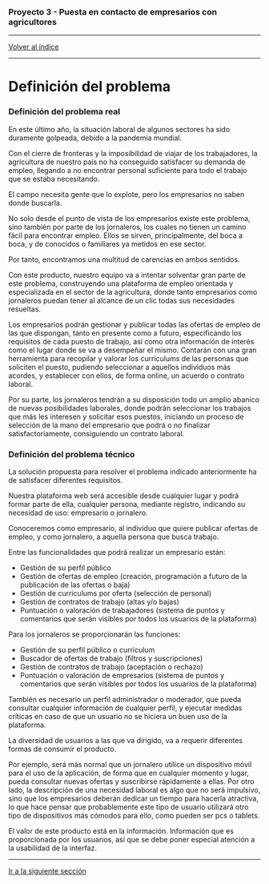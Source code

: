 ### Proyecto 3 - Puesta en contacto de empresarios con agricultores

---

[Volver al índice](../../README.md)


---

# Definición del problema

### Definición del problema real

En este último año, la situación laboral de algunos sectores ha sido duramente golpeada, debido a la pandemia mundial.

Con el cierre de fronteras y la imposibilidad de viajar de los trabajadores, la agricultura de nuestro país no ha conseguido satisfacer su demanda de empleo, llegando a no encontrar personal suficiente para todo el trabajo que se estaba necesitando.

El campo necesita gente que lo explote, pero los empresarios no saben donde buscarla.

No solo desde el punto de vista de los empresarios existe este problema, sino también por parte de los jornaleros, los cuales no tienen un camino fácil para encontrar empleo. Ellos se sirven, principalmente, del boca a boca, y de conocidos o familiares ya metidos en ese sector.

Por tanto, encontramos una multitud de carencias en ambos sentidos.

Con este producto, nuestro equipo va a intentar solventar gran parte de este problema, construyendo una plataforma de empleo orientada y especializada en el sector de la agricultura, donde tanto empresarios como jornaleros puedan tener al alcance de un clic todas sus necesidades resueltas.

Los empresarios podrán gestionar y publicar todas las ofertas de empleo de las que dispongan, tanto en presente como a futuro, especificando los requisitos de cada puesto de trabajo, así como otra información de interés como el lugar donde se va a desempeñar el mismo.
Contarán con una gran herramienta para recopilar y valorar los curriculums de las personas que soliciten el puesto, pudiendo seleccionar a aquellos individuos más acordes, y establecer con ellos, de forma online, un acuerdo o contrato laboral.

Por su parte, los jornaleros tendrán a su disposición todo un amplio abanico de nuevas posibilidades laborales, donde podrán seleccionar los trabajos que más les interesen y solicitar esos puestos, iniciando un proceso de selección de la mano del empresario que podrá o no finalizar satisfactoriamente, consiguiendo un contrato laboral.

### Definición del problema técnico

La solución propuesta para resolver el problema indicado anteriormente ha de satisfacer diferentes requisitos.

Nuestra plataforma web será accesible desde cualquier lugar y podrá formar parte de ella, cualquier persona, mediante registro, indicando su necesidad de uso: empresario o jornalero.

Conoceremos como empresario, al individuo que quiere publicar ofertas de empleo, y como jornalero, a aquella persona que busca trabajo.

Entre las funcionalidades que podrá realizar un empresario están:
* Gestión de su perfil público
* Gestión de ofertas de empleo (creación, programación a futuro de la publicación de las ofertas o baja)
* Gestión de curriculums por oferta (selección de personal)
* Gestión de contratos de trabajo (altas y/o bajas)
* Puntuación o valoración de trabajadores (sistema de puntos y comentarios que serán visibles por todos los usuarios de la plataforma)

Para los jornaleros se proporcionarán las funciones:
* Gestión de su perfil público o curriculum
* Buscador de ofertas de trabajo (filtros y suscripciones)
* Gestión de contratos de trabajo (aceptación o rechazo)
* Puntuación o valoración de empresarios (sistema de puntos y comentarios que serán visibles por todos los usuarios de la plataforma)

También es necesario un perfil administrador o moderador, que pueda consultar cualquier información de cualquier perfil, y ejecutar medidas críticas en caso de que un usuario no se hiciera un buen uso de la plataforma.

La diversidad de usuarios a las que va dirigido, va a requerir diferentes formas de consumir el producto.

Por ejemplo, será más normal que un jornalero utilice un dispositivo móvil para el uso de la aplicación, de forma que en cualquier momento y lugar, pueda consultar nuevas ofertas y suscribirse rápidamente a ellas.
Por otro lado, la descripción de una necesidad laboral es algo que no será impulsivo, sino que los empresarios deberán dedicar un tiempo para hacerla atractiva, lo que hace pensar que probablemente este tipo de usuario utilizará otro tipo de dispositivos más cómodos para ello, como pueden ser pcs o tablets.

El valor de este producto está en la información.
Información que es proporcionada por los usuarios, así que se debe poner especial atención a la usabilidad de la interfaz.

---

[Ir a la siguiente sección](./03-)